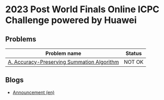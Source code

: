 # 2023 Post World Finals Online ICPC Challenge powered by Huawei

## Problems

|Problem name|Status|
|------------|---------|
| [A. Accuracy-Preserving Summation Algorithm](problems/A._Accuracy-Preserving_Summation_Algorithm.md)|NOT OK|
## Blogs

- [Announcement (en)](blogs/Announcement_(en).md)
